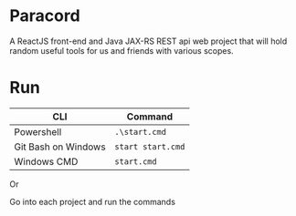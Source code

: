 # Paracord
A ReactJS front-end and Java JAX-RS REST api web project that will hold random useful tools for us and friends with various scopes.

# Run
|CLI|Command|
|---|-------|
|Powershell| `.\start.cmd`|
|Git Bash on Windows|`start start.cmd`|
|Windows CMD|`start.cmd`|

Or

Go into each project and run the commands
